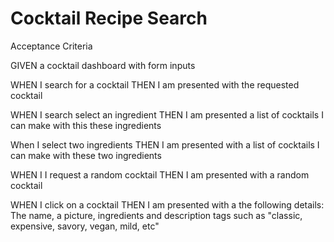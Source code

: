 # Cocktail Recipe Search

Acceptance Criteria

GIVEN a cocktail dashboard with form inputs

WHEN I search for a cocktail
THEN I am presented with the requested cocktail

WHEN I search select an ingredient
THEN I am presented a list of cocktails I can make with this these ingredients

When I select two ingredients
THEN I am presented with a list of cocktails I can make with these two ingredients

WHEN I I request a random cocktail
THEN I am presented with a random cocktail

WHEN I click on a cocktail
THEN I am presented with a the following details: The name, a picture, ingredients and description tags such as "classic, expensive, savory, vegan, mild, etc"